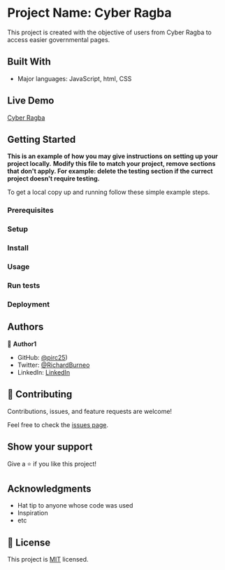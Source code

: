 # Project Name: Cyber Ragba

This project is created with the objective of users from Cyber Ragba to access easier governmental pages.

## Built With

- Major languages: JavaScript, html, CSS

## Live Demo

[Cyber Ragba](https://pirc25.github.io/Cyber-Ragba/)


## Getting Started

**This is an example of how you may give instructions on setting up your project locally.**
**Modify this file to match your project, remove sections that don't apply. For example: delete the testing section if the currect project doesn't require testing.**


To get a local copy up and running follow these simple example steps.

### Prerequisites

### Setup

### Install

### Usage

### Run tests

### Deployment



## Authors

👤 **Author1**

- GitHub: [@pirc25](https://github.com/pirc25))
- Twitter: [@RichardBurneo](https://twitter.com/home?lang=es)
- LinkedIn: [LinkedIn](https://www.linkedin.com/in/richard-burneo-aguilera-1277aa203/)


## 🤝 Contributing

Contributions, issues, and feature requests are welcome!

Feel free to check the [issues page](../../issues/).

## Show your support

Give a ⭐️ if you like this project!

## Acknowledgments

- Hat tip to anyone whose code was used
- Inspiration
- etc

## 📝 License

This project is [MIT](./MIT.md) licensed.
